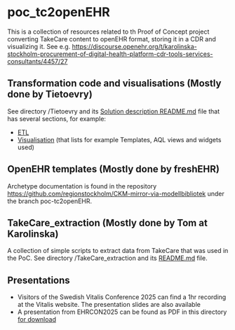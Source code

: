 # poc_tc2openEHR

This is a collection of resources related to th Proof of Concept project converting TakeCare content to openEHR format, storing it in a CDR and visualizing it. See e.g. https://discourse.openehr.org/t/karolinska-stockholm-procurement-of-digital-health-platform-cdr-tools-services-consultants/4457/27

## Transformation code and visualisations (Mostly done by Tietoevry) 

See directory /Tietoevry and its [Solution description README.md](https://github.com/regionstockholm/poc_tc2openEHR/blob/feature/tietoevry/Tietoevry/ETL/docs/README.md) file that has several sections, for example:
* [ETL](https://github.com/regionstockholm/poc_tc2openEHR/blob/feature/tietoevry/Tietoevry/ETL/docs/README.md#etl)
* [Visualisation](https://github.com/regionstockholm/poc_tc2openEHR/blob/feature/tietoevry/Tietoevry/ETL/docs/README.md#visualisation) (that lists for example Templates, AQL views and widgets used)
  
## OpenEHR templates (Mostly done by freshEHR)

Archetype documentation is found in the repository <https://github.com/regionstockholm/CKM-mirror-via-modellbibliotek> under the branch poc-tc2openEHR.

## TakeCare_extraction (Mostly done by Tom at Karolinska)

A collection of simple scripts to extract data from TakeCare that was used in the PoC.
See directory /TakeCare_extraction and its [README.md](https://github.com/regionstockholm/poc_tc2openEHR/blob/main/TakeCare_extraction/README.md) file.

## Presentations
* Visitors of the Swedish Vitalis Conference 2025 can find a 1hr recording at the Vitalis website. The presentation slides are also available 
* A presentation from EHRCON2025 can be found as PDF  in this directory [for download](https://raw.githubusercontent.com/regionstockholm/poc_tc2openEHR/blob/main/EHRCON2025-10-17-Store-legacy-EHR-content-openEHR-Sundvall%2BMcNicoll.pdf)

